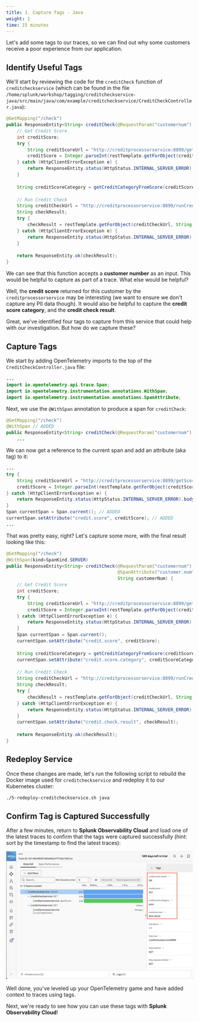 ```yaml
---
title: 1. Capture Tags - Java
weight: 1
time: 15 minutes
---
```


Let's add some tags to our traces, so we can find out why some customers receive a poor experience from our application.

## Identify Useful Tags

We'll start by reviewing the code for the `creditCheck` function of `creditcheckservice` (which can be found in the file `/home/splunk/workshop/tagging/creditcheckservice-java/src/main/java/com/example/creditcheckservice/CreditCheckController.java`):

```java
@GetMapping("/check")
public ResponseEntity<String> creditCheck(@RequestParam("customernum") String customerNum) {
    // Get Credit Score
    int creditScore;
    try {
        String creditScoreUrl = "http://creditprocessorservice:8899/getScore?customernum=" + customerNum;
        creditScore = Integer.parseInt(restTemplate.getForObject(creditScoreUrl, String.class));
    } catch (HttpClientErrorException e) {
        return ResponseEntity.status(HttpStatus.INTERNAL_SERVER_ERROR).body("Error getting credit score");
    }

    String creditScoreCategory = getCreditCategoryFromScore(creditScore);

    // Run Credit Check
    String creditCheckUrl = "http://creditprocessorservice:8899/runCreditCheck?customernum=" + customerNum + "&score=" + creditScore;
    String checkResult;
    try {
        checkResult = restTemplate.getForObject(creditCheckUrl, String.class);
    } catch (HttpClientErrorException e) {
        return ResponseEntity.status(HttpStatus.INTERNAL_SERVER_ERROR).body("Error running credit check");
    }

    return ResponseEntity.ok(checkResult);
}
```

We can see that this function accepts a **customer number** as an input. This would be helpful to capture as part of a trace. What else would be helpful?

Well, the **credit score** returned for this customer by the `creditprocessorservice` may be interesting (we want to ensure we don't capture any PII data though). It would also be helpful to capture the **credit score category**, and the **credit check result**.

Great, we've identified four tags to capture from this service that could help with our investigation. But how do we capture these?

## Capture Tags

We start by adding OpenTelemetry imports to the top of the `CreditCheckController.java` file:

```java
...
import io.opentelemetry.api.trace.Span;
import io.opentelemetry.instrumentation.annotations.WithSpan;
import io.opentelemetry.instrumentation.annotations.SpanAttribute;
```

Next, we use the `@WithSpan` annotation to produce a span for `creditCheck`:

```java
@GetMapping("/check")
@WithSpan // ADDED
public ResponseEntity<String> creditCheck(@RequestParam("customernum") String customerNum) {
    ...
```

We can now get a reference to the current span and add an attribute (aka tag) to it:

```java
...
try {
    String creditScoreUrl = "http://creditprocessorservice:8899/getScore?customernum=" + customerNum;
    creditScore = Integer.parseInt(restTemplate.getForObject(creditScoreUrl, String.class));
} catch (HttpClientErrorException e) {
    return ResponseEntity.status(HttpStatus.INTERNAL_SERVER_ERROR).body("Error getting credit score");
}
Span currentSpan = Span.current(); // ADDED
currentSpan.setAttribute("credit.score", creditScore); // ADDED
...
```

That was pretty easy, right?  Let's capture some more, with the final result looking like this:

```java
@GetMapping("/check")
@WithSpan(kind=SpanKind.SERVER)
public ResponseEntity<String> creditCheck(@RequestParam("customernum")
                                          @SpanAttribute("customer.num")
                                          String customerNum) {
    // Get Credit Score
    int creditScore;
    try {
        String creditScoreUrl = "http://creditprocessorservice:8899/getScore?customernum=" + customerNum;
        creditScore = Integer.parseInt(restTemplate.getForObject(creditScoreUrl, String.class));
    } catch (HttpClientErrorException e) {
        return ResponseEntity.status(HttpStatus.INTERNAL_SERVER_ERROR).body("Error getting credit score");
    }
    Span currentSpan = Span.current();
    currentSpan.setAttribute("credit.score", creditScore);

    String creditScoreCategory = getCreditCategoryFromScore(creditScore);
    currentSpan.setAttribute("credit.score.category", creditScoreCategory);

    // Run Credit Check
    String creditCheckUrl = "http://creditprocessorservice:8899/runCreditCheck?customernum=" + customerNum + "&score=" + creditScore;
    String checkResult;
    try {
        checkResult = restTemplate.getForObject(creditCheckUrl, String.class);
    } catch (HttpClientErrorException e) {
        return ResponseEntity.status(HttpStatus.INTERNAL_SERVER_ERROR).body("Error running credit check");
    }
    currentSpan.setAttribute("credit.check.result", checkResult);

    return ResponseEntity.ok(checkResult);
}
```

## Redeploy Service

Once these changes are made, let's run the following script to rebuild the Docker image used for `creditcheckservice` and redeploy it to our Kubernetes cluster:

``` bash
./5-redeploy-creditcheckservice.sh java
```

## Confirm Tag is Captured Successfully

After a few minutes, return to **Splunk Observability Cloud** and load one of the latest traces to confirm that the tags were captured successfully (hint: sort by the timestamp to find the latest traces):

**![Trace with Attributes](../images/trace_with_attributes.png)**

Well done, you've leveled up your OpenTelemetry game and have added context to traces using tags.

Next, we're ready to see how you can use these tags with **Splunk Observability Cloud**!

